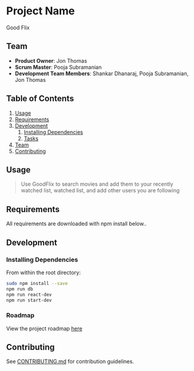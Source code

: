 # Project Name

Good Flix

## Team

  - __Product Owner__: Jon Thomas
  - __Scrum Master__: Pooja Subramanian
  - __Development Team Members__: Shankar Dhanaraj, Pooja Subramanian, Jon Thomas

## Table of Contents

1. [Usage](#Usage)
1. [Requirements](#requirements)
1. [Development](#development)
    1. [Installing Dependencies](#installing-dependencies)
    1. [Tasks](#tasks)
1. [Team](#team)
1. [Contributing](#contributing)

## Usage

> Use GoodFlix to search movies and add them to your recently watched list, watched list, and add other users you are following

## Requirements

All requirements are downloaded with npm install below..

## Development

### Installing Dependencies

From within the root directory:

```sh
sudo npm install --save
npm run db
npm run react-dev
npm run start-dev
```

### Roadmap

View the project roadmap [here](LINK_TO_PROJECT_ISSUES)


## Contributing

See [CONTRIBUTING.md](CONTRIBUTING.md) for contribution guidelines.
